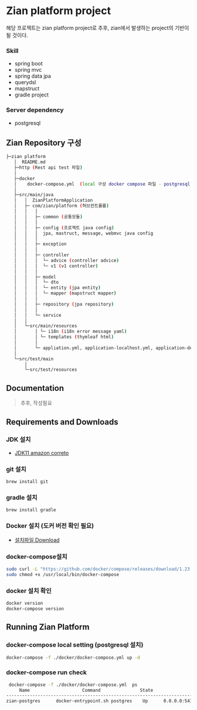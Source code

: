 #  Zian platform project
해당 프로젝트는 zian platform project로 추후, zian에서 발생하는 project의 기반이 될 것이다.

### Skill
* spring boot
* spring mvc
* spring data jpa
* querydsl
* mapstruct
* gradle project

### Server dependency
* postgresql

## Zian Repository 구성

```sh
├─zian platform
   │  README.md
   ├─http (Rest api test 파일)
   │  
   ├─docker
   │    docker-compose.yml  (local 구성 docker compose 파일 - postgresql)
   │
   ├─src/main/java
   │   │  ZianPlatformApplication
   │   ├─ com/zian/platform (허브컨트롤룸)
   │   │   │
   │   │   ├─ common (공통모듈)
   │   │   │
   │   │   ├─ config (프로젝트 java config)
   │   │   │  jpa, mastruct, message, webmvc java config
   │   │   │
   │   │   ├─ exception
   │   │   │
   │   │   ├─ controller 
   │   │   │  └─ advice (controller advice)
   │   │   │  └─ v1 (v1 controller)
   │   │   │  
   │   │   ├─ model 
   │   │   │  └─ dto
   │   │   │  └─ entity (jpa entity)
   │   │   │  └─ mapper (mapstruct mapper)
   │   │   │
   │   │   ├─ repository (jpa repository)
   │   │   │
   │   │   └─ service
   │   │    
   │   └─src/main/resources
   │       │ └─ i18n (i18n error message yaml)
   │       │ └─ templates (thymleaf html)
   │       │
   │       └─ appliation.yml, application-localhost.yml, application-develop.yml, application-staging.yml, application-producton.yml
   │      
   └─src/test/main       
       │    
       └─src/test/resources  
```

## Documentation
> 추후, 작성필요

## Requirements and Downloads

### JDK 설치
- [JDK11 amazon correto](https://docs.aws.amazon.com/corretto/latest/corretto-11-ug/downloads-list.html)

### git 설치
```
brew install git
```

### gradle  설치
```
brew install gradle
```

### Docker 설치 (도커 버전 확인 필요)

- [설치파일 Download](https://download.docker.com/mac/stable/31259/Docker.dmg)

### docker-compose설치

```bash
sudo curl -L "https://github.com/docker/compose/releases/download/1.23.1/docker-compose-$(uname -s)-$(uname -m)" -o /usr/local/bin/docker-compose
sudo chmod +x /usr/local/bin/docker-compose
```

### docker 설치 확인
```bash
docker version
docker-compose version
```

## Running Zian Platform

### docker-compose local setting (postgresql 설치)
```bash
docker-compose -f ./docker/docker-compose.yml up -d
``` 

### docker-compose run check
```bash
 docker-compose -f ./docker/docker-compose.yml  ps
     Name                    Command               State                     Ports                   
-----------------------------------------------------------------------------------------------------                   
zian-postgres      docker-entrypoint.sh postgres    Up      0.0.0.0:5432->5432/tcp
```

